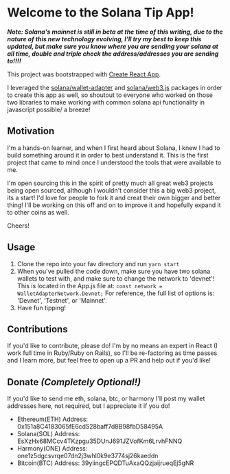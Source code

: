 # Welcome to the Solana Tip App!

**_Note: Solana's mainnet is still in beta at the time of this writing, due to the nature of this new technology evolving, I'll try my best to keep this updated, but make sure you know where you are sending your solana at all time, double and triple check the address/addresses you are sending to!!!!_**

This project was bootstrapped with [Create React App](https://github.com/facebook/create-react-app).

I leveraged the [solana/wallet-adapter](https://github.com/solana-labs/wallet-adapter) and [solana/web3.js](https://github.com/solana-labs/solana-web3.js) packages in order to create this app as well, so shoutout to everyone who worked on those two libraries to make working with common solana api functionality in javascript possible/ a breeze!

## Motivation
I'm a hands-on learner, and when I first heard about Solana, I knew I had to build something around it in order to best understand it. This is the first project that came to mind once I understood the tools that were available to me.

I'm open sourcing this in the spirit of pretty much all great web3 projects being open sourced, although I wouldn't consider this a big web3 project, its a start! I'd love for people to fork it and creat their own bigger and better thing! I'll be working on this off and on to improve it and hopefully expand it to other coins as well.

Cheers!

## Usage
1. Clone the repo into your fav directory and run `yarn start`
2. When you've pulled the code down, make sure you have two solana wallets to test with, and make sure to change the network to 'devnet'! This is located in the App.js file at:
`const network = WalletAdapterNetwork.Devnet;`
For reference, the full list of options is: 'Devnet', 'Testnet', or 'Mainnet'.
3. Have fun tipping!

## Contributions
If you'd like to contribute, please do! I'm by no means an expert in React (I work full time in Ruby/Ruby on Rails), so I'll be re-factoring as time passes and I learn more, but feel free to open up a PR and help out if you'd like!


## Donate _(Completely Optional!)_
If you'd like to send me eth, solana, btc, or harmony I'll post my wallet addresses here, not required, but I appreciate it if you do!
* Ethereum(ETH) Address: 0x151a8C4183065fE6cd528baff7d8B98fbD58495A
* Solana(SOL) Address: EsXzHx68MCcv4TKzpgu35DUnJ691JZVofKm6LrvhFNNQ
* Harmony(ONE) Address: one1z5dgcsvrqe07dn2j3whl0k9e3774sj26kaeddn
* Bitcoin(BTC) Address: 39yiingcEPQDTuAxaQQzjaijrueqEj5gNR

